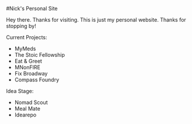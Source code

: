 #Nick's Personal Site

Hey there. Thanks for visiting. This is just my personal website. Thanks for stopping by!

Current Projects:
- MyMeds
- The Stoic Fellowship
- Eat & Greet
- MNonFIRE
- Fix Broadway
- Compass Foundry

Idea Stage:
- Nomad Scout
- Meal Mate
- Idearepo

